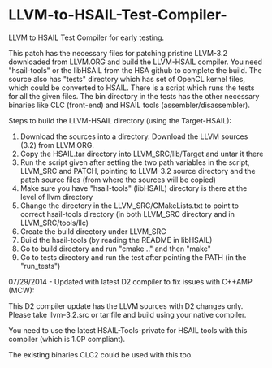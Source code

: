 LLVM-to-HSAIL-Test-Compiler-
============================

LLVM to HSAIL Test Compiler for early testing. 

This patch has the necessary files for patching pristine LLVM-3.2 downloaded from 
LLVM.ORG and build the LLVM-HSAIL compiler. You need "hsail-tools" or the libHSAIL
from the HSA github to complete the build. The source also has "tests" directory
which has set of OpenCL kernel files, which could be converted to HSAIL. There is
a script which runs the tests for all the given files. The bin directory in the
tests has the other necessary binaries like CLC (front-end) and HSAIL tools 
(assembler/disassembler).

Steps to build the LLVM-HSAIL directory (using the Target-HSAIL):

1. Download the sources into a directory. Download the LLVM sources (3.2) from LLVM.ORG.
2. Copy the HSAIL.tar directory into LLVM_SRC/lib/Target and untar it there
3. Run the script given after setting the two path variables in the script, LLVM_SRC and PATCH, 
pointing to LLVM-3.2 source directory and the patch source files (from where the sources will be copied)
4. Make sure you have "hsail-tools" (libHSAIL) directory is there at the level of llvm directory
5. Change the directory in the LLVM_SRC/CMakeLists.txt to point to correct hsail-tools directory 
(in both LLVM_SRC directory and in LLVM_SRC/tools/llc)
6. Create the build directory under LLVM_SRC 
7. Build the hsail-tools (by reading the README in libHSAIL)
8. Go to build directory and run "cmake .." and then "make"
9. Go to tests directory and run the test after pointing the PATH (in the "run_tests")

07/29/2014 - Updated with latest D2 compiler to fix issues with C++AMP (MCW):

This D2 compiler update has the LLVM sources with D2 changes only. Please take llvm-3.2.src
or tar file and build using your native compiler.

You need to use the latest HSAIL-Tools-private for HSAIL tools with this compiler (which is 
1.0P compliant).

The existing binaries CLC2 could be used with this too.

